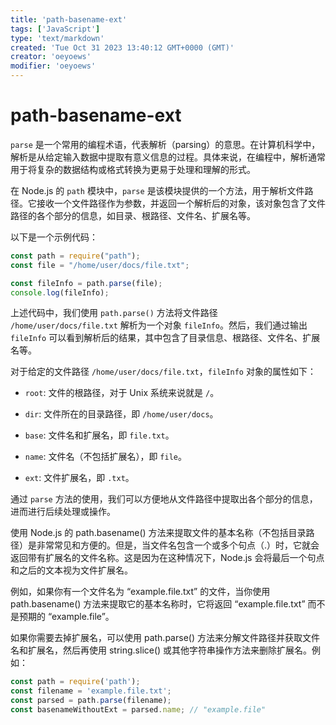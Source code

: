 ```yaml
---
title: 'path-basename-ext'
tags: ['JavaScript']
type: 'text/markdown'
created: 'Tue Oct 31 2023 13:40:12 GMT+0000 (GMT)'
creator: 'oeyoews'
modifier: 'oeyoews'
---
```


# path-basename-ext

`parse` 是一个常用的编程术语，代表解析（parsing）的意思。在计算机科学中，解析是从给定输入数据中提取有意义信息的过程。具体来说，在编程中，解析通常用于将复杂的数据结构或格式转换为更易于处理和理解的形式。

在 Node.js 的 `path` 模块中，`parse` 是该模块提供的一个方法，用于解析文件路径。它接收一个文件路径作为参数，并返回一个解析后的对象，该对象包含了文件路径的各个部分的信息，如目录、根路径、文件名、扩展名等。

以下是一个示例代码：

```javascript
const path = require("path");
const file = "/home/user/docs/file.txt";

const fileInfo = path.parse(file);
console.log(fileInfo);
```

上述代码中，我们使用 `path.parse()` 方法将文件路径 `/home/user/docs/file.txt` 解析为一个对象 `fileInfo`。然后，我们通过输出 `fileInfo` 可以看到解析后的结果，其中包含了目录信息、根路径、文件名、扩展名等。

对于给定的文件路径 `/home/user/docs/file.txt`，`fileInfo` 对象的属性如下：

* `root`: 文件的根路径，对于 Unix 系统来说就是 `/`。

* `dir`: 文件所在的目录路径，即 `/home/user/docs`。

* `base`: 文件名和扩展名，即 `file.txt`。

* `name`: 文件名（不包括扩展名），即 `file`。

* `ext`: 文件扩展名，即 `.txt`。

通过 `parse` 方法的使用，我们可以方便地从文件路径中提取出各个部分的信息，进而进行后续处理或操作。

使用 Node.js 的 path.basename() 方法来提取文件的基本名称（不包括目录路径）是非常常见和方便的。但是，当文件名包含一个或多个句点（.）时，它就会返回带有扩展名的文件名称。这是因为在这种情况下，Node.js 会将最后一个句点和之后的文本视为文件扩展名。

例如，如果你有一个文件名为 “example.file.txt” 的文件，当你使用 path.basename() 方法来提取它的基本名称时，它将返回 “example.file.txt” 而不是预期的 “example.file”。

如果你需要去掉扩展名，可以使用 path.parse() 方法来分解文件路径并获取文件名和扩展名，然后再使用 string.slice() 或其他字符串操作方法来删除扩展名。例如：

```javascript
const path = require('path');
const filename = 'example.file.txt';
const parsed = path.parse(filename);
const basenameWithoutExt = parsed.name; // "example.file"
```
